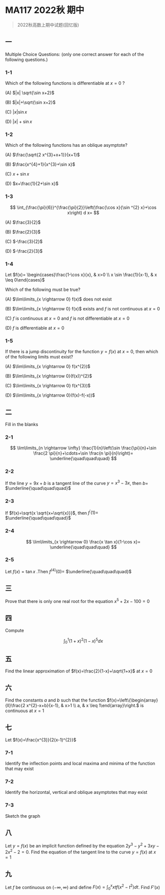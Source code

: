 # MA117 2022秋 期中

> 2022秋高数上期中试题(回忆版)

## 一

Multiple Choice Questions: (only one correct answer for each of the following questions.)

### 1-1

Which of the following functions is differentiable at $x=0$ ?

(A) $|x| \sqrt{\sin x+2}$

(B) $|x|+\sqrt{\sin x+2}$

(C) $|x| \sin x$

(D) $|x|+\sin x$

### 1-2

Which of the following functions has an oblique asymptote?

(A) $\frac{\sqrt{2 x^{3}+x+1}}{x+1}$

(B) $\frac{x^{4}+1}{x^{3}+\sin x}$

(C) $x+\sin x$

(D) $x+\frac{1}{2+\sin x}$

### 1-3

$$
\int_{\frac{\pi}{6}}^{\frac{\pi}{2}}\left(\frac{\cos x}{\sin ^{2} x}+\cos x\right) d x=
$$

(A) $\frac{3}{2}$

(B) $\frac{2}{3}$

(C) $-\frac{3}{2}$

(D) $-\frac{2}{3}$

### 1-4

Let $f(x)= \begin{cases}\frac{1-\cos x}{x}, & x>0 \\ x \sin \frac{1}{x-1}, & x \leq 0\end{cases}$

Which of the following must be true?

(A) $\lim\limits_{x \rightarrow 0} f(x)$ does not exist

(B) $\lim\limits_{x \rightarrow 0} f(x)$ exists and $f$ is not continuous at $x=0$

(C) $f$ is continuous at $x=0$ and $f$ is not differentiable at $x=0$

(D) $f$ is differentiable at $x=0$

### 1-5

If there is a jump discontinuity for the function $y=f(x)$ at $x=0$, then which of the following limits must exist?

(A) $\lim\limits_{x \rightarrow 0} f(x^{2})$

(B) $\lim\limits_{x \rightarrow 0}(f(x))^{2}$

(C) $\lim\limits_{x \rightarrow 0} f(x^{3})$

(D) $\lim\limits_{x \rightarrow 0}(f(x)-f(-x))$

## 二

Fill in the blanks

### 2-1

$$
\lim\limits_{n \rightarrow \infty} \frac{1}{n}\left(\sin \frac{\pi}{n}+\sin \frac{2 \pi}{n}+\cdots+\sin \frac{n \pi}{n}\right)= \underline{\quad\quad\quad}
$$

### 2-2

If the line $y=9 x+b$ is a tangent line of the curve $y=x^{3}-3 x$, then $b=$ $\underline{\quad\quad\quad}$

### 2-3

If $f(x)=\sqrt{x \sqrt{x+\sqrt{x}}}$, then $f^{\prime}(1)=$ $\underline{\quad\quad\quad}$

### 2-4

$$
\lim\limits_{x \rightarrow 0} \frac{x \tan x}{1-\cos x}= \underline{\quad\quad\quad}
$$

### 2-5

Let $f(x)=\tan x$ .Then $f^{(4)}(0)=$ $\underline{\quad\quad\quad}$

## 三

Prove that there is only one real root for the equation $x^{5}+2 x-100=0$

## 四

Compute

$$
\int_{0}^{1}(1+x)^{2}(1-x)^{5} d x
$$

## 五

Find the linear approximation of $f(x)=\frac{2}{1-x}+\sqrt{1+x}$ at $x=0$

## 六

Find the constants $a$ and $b$ such that the function $f(x)=\left\{\begin{array}{ll}\frac{2 x^{2}-x+b}{x-1}, & x>1 \\ a, & x \leq 1\end{array}\right.$ is continuous at $x=1$

## 七

Let $f(x)=\frac{x^{3}}{2(x-1)^{2}}$

### 7-1

Identify the inflection points and local maxima and minima of the function that may exist

### 7-2

Identify the horizontal, vertical and oblique asymptotes that may exist

### 7-3

Sketch the graph

## 八

Let $y=f(x)$ be an implicit function defined by the equation $2 y^{3}-y^{2}+3 x y-2 x^{2}-2=0$. Find the equation of the tangent line to the curve $y=f(x)$ at $x=1$

## 九

Let $f$ be continuous on $(-\infty, \infty)$ and define $F(x)=\int_{0}^{x} xt f(x^{2}-t^{2}) dt$. Find $F'(x)$
